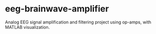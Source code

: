 # eeg-brainwave-amplifier
Analog EEG signal amplification and filtering project using op-amps, with MATLAB visualization.
